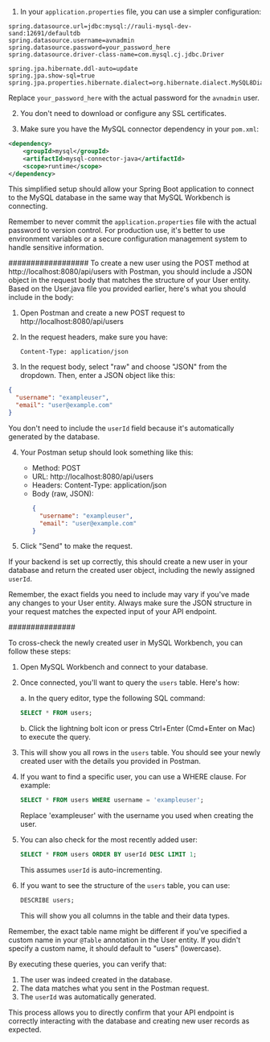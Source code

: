 1. In your `application.properties` file, you can use a simpler configuration:

```properties
spring.datasource.url=jdbc:mysql://rauli-mysql-dev-sand:12691/defaultdb
spring.datasource.username=avnadmin
spring.datasource.password=your_password_here
spring.datasource.driver-class-name=com.mysql.cj.jdbc.Driver

spring.jpa.hibernate.ddl-auto=update
spring.jpa.show-sql=true
spring.jpa.properties.hibernate.dialect=org.hibernate.dialect.MySQL8Dialect
```

Replace `your_password_here` with the actual password for the `avnadmin` user.

2. You don't need to download or configure any SSL certificates.

3. Make sure you have the MySQL connector dependency in your `pom.xml`:

```xml
<dependency>
    <groupId>mysql</groupId>
    <artifactId>mysql-connector-java</artifactId>
    <scope>runtime</scope>
</dependency>
```

This simplified setup should allow your Spring Boot application to connect to the MySQL database in the same way that MySQL Workbench is connecting.

Remember to never commit the `application.properties` file with the actual password to version control. For production use, it's better to use environment variables or a secure configuration management system to handle sensitive information.

##################
To create a new user using the POST method at http://localhost:8080/api/users with Postman, you should include a JSON object in the request body that matches the structure of your User entity. Based on the User.java file you provided earlier, here's what you should include in the body:

1. Open Postman and create a new POST request to http://localhost:8080/api/users

2. In the request headers, make sure you have:

   ```
   Content-Type: application/json
   ```

3. In the request body, select "raw" and choose "JSON" from the dropdown. Then, enter a JSON object like this:

```json
{
  "username": "exampleuser",
  "email": "user@example.com"
}
```

You don't need to include the `userId` field because it's automatically generated by the database.

4. Your Postman setup should look something like this:

   - Method: POST
   - URL: http://localhost:8080/api/users
   - Headers: Content-Type: application/json
   - Body (raw, JSON):
     ```json
     {
       "username": "exampleuser",
       "email": "user@example.com"
     }
     ```

5. Click "Send" to make the request.

If your backend is set up correctly, this should create a new user in your database and return the created user object, including the newly assigned `userId`.

Remember, the exact fields you need to include may vary if you've made any changes to your User entity. Always make sure the JSON structure in your request matches the expected input of your API endpoint.

###############

To cross-check the newly created user in MySQL Workbench, you can follow these steps:

1. Open MySQL Workbench and connect to your database.

2. Once connected, you'll want to query the `users` table. Here's how:

   a. In the query editor, type the following SQL command:

   ```sql
   SELECT * FROM users;
   ```

   b. Click the lightning bolt icon or press Ctrl+Enter (Cmd+Enter on Mac) to execute the query.

3. This will show you all rows in the `users` table. You should see your newly created user with the details you provided in Postman.

4. If you want to find a specific user, you can use a WHERE clause. For example:

   ```sql
   SELECT * FROM users WHERE username = 'exampleuser';
   ```

   Replace 'exampleuser' with the username you used when creating the user.

5. You can also check for the most recently added user:

   ```sql
   SELECT * FROM users ORDER BY userId DESC LIMIT 1;
   ```

   This assumes `userId` is auto-incrementing.

6. If you want to see the structure of the `users` table, you can use:
   ```sql
   DESCRIBE users;
   ```
   This will show you all columns in the table and their data types.

Remember, the exact table name might be different if you've specified a custom name in your `@Table` annotation in the User entity. If you didn't specify a custom name, it should default to "users" (lowercase).

By executing these queries, you can verify that:

1. The user was indeed created in the database.
2. The data matches what you sent in the Postman request.
3. The `userId` was automatically generated.

This process allows you to directly confirm that your API endpoint is correctly interacting with the database and creating new user records as expected.
